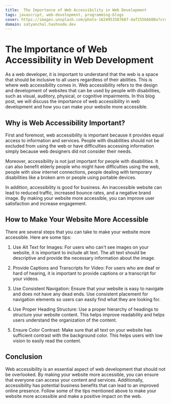 ```yaml
---
title:  The Importance of Web Accessibility in Web Development
tags: javascript, web-development, programming-blogs
cover: https://images.unsplash.com/photo-1624953587687-daf255b6b80a?crop=entropy&cs=tinysrgb&fit=max&fm=jpg&ixid=MnwzNDExMjB8MHwxfHNlYXJjaHwyfHxweXRob24lMjBjb2RlfGVufDB8fHx8MTY3ODgyODI3NQ&ixlib=rb-4.0.3&q=80&w=1080
domain: satyanchal.hashnode.dev
--- 
```

# The Importance of Web Accessibility in Web Development

As a web developer, it is important to understand that the web is a space that should be inclusive to all users regardless of their abilities. This is where web accessibility comes in. Web accessibility refers to the design and development of websites that can be used by people with disabilities, such as visual, auditory, physical, or cognitive impairments. In this blog post, we will discuss the importance of web accessibility in web development and how you can make your website more accessible.

## Why is Web Accessibility Important?

First and foremost, web accessibility is important because it provides equal access to information and services. People with disabilities should not be excluded from using the web or have difficulties accessing information simply because web designers did not consider their needs. 

Moreover, accessibility is not just important for people with disabilities. It can also benefit elderly people who might have difficulties using the web, people with slow internet connections, people dealing with temporary disabilities like a broken arm or people using portable devices.

In addition, accessibility is good for business. An inaccessible website can lead to reduced traffic, increased bounce rates, and a negative brand image. By making your website more accessible, you can improve user satisfaction and increase engagement.

## How to Make Your Website More Accessible

There are several steps that you can take to make your website more accessible. Here are some tips:

1. Use Alt Text for Images: For users who can't see images on your website, it is important to include alt text. The alt text should be descriptive and provide the necessary information about the image.

2. Provide Captions and Transcripts for Video: For users who are deaf or hard of hearing, it is important to provide captions or a transcript for your videos. 

3. Use Consistent Navigation: Ensure that your website is easy to navigate and does not have any dead ends. Use consistent placement for navigation elements so users can easily find what they are looking for. 

4. Use Proper Heading Structure: Use a proper hierarchy of headings to structure your website content. This helps improve readability and helps users understand the organization of the content.

5. Ensure Color Contrast: Make sure that all text on your website has sufficient contrast with the background color. This helps users with low vision to easily read the content.

## Conclusion

Web accessibility is an essential aspect of web development that should not be overlooked. By making your website more accessible, you can ensure that everyone can access your content and services. Additionally, accessibility has potential business benefits that can lead to an improved online presence. Follow some of the tips mentioned above to make your website more accessible and make a positive impact on the web.
